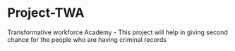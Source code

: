 # Project-TWA
Transformative workforce Academy - This project will help in giving second chance for the people who are having criminal records
